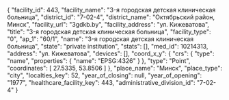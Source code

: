 {
    "facility_id": 443,
    "facility_name": "3-я городская детская клиническая больница",
    "district_id": "7-02-4",
    "district_name": "Октябрьский район, Минск",
    "facility_url": "3gdkb.by",
    "facility_address": "ул. Кижеватова",
    "title": "3-я городская детская клиническая больница",
    "facility_type": "0",
    "ap_1": "60\/1",
    "name": "3-я городская детская клиническая больница",
    "state": "private institution",
    "stats": [],
    "med_id": 10214313,
    "address": "ул. Кижеватова",
    "devices": [],
    "coord_x_y": {
        "crs": {
            "type": "name",
            "properties": {
                "name": "EPSG:4326"
            }
        },
        "type": "Point",
        "coordinates": [
            27.5335,
            53.8506
        ]
    },
    "place_name": "Минск",
    "place_type": "city",
    "localties_key": 52,
    "year_of_closing": null,
    "year_of_opening": "1977",
    "healthcare_facility_key": 443,
    "administrative_division_id": "7-02-4"
}